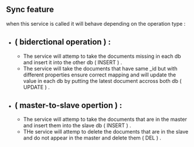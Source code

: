 ## Sync feature

when this service is called it will behave depending on the operation type :

- ## ( biderctional operation ) :

  - The service will attemp to take the documents missing in each db and insert it into the other db ( INSERT ) .
  - The service will take the documents that have same \_id but with different properties ensure correct mapping and will update the value in each db by putting the latest document accross both db ( UPDATE ) .

- ## ( master-to-slave opertion ) :
  - The service will attemp to take the documents that are in the master and insert them into the slave db ( INSERT ) .
  - THe service will attemp to delete the documents that are in the slave and do not appear in the master and delete them ( DEL ) .
